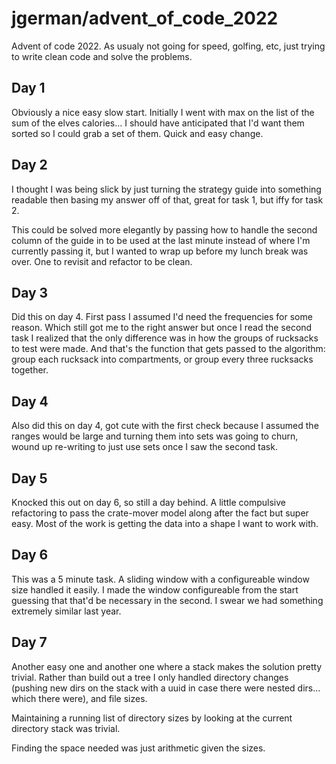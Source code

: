 # jgerman/advent_of_code_2022

Advent of code 2022. As usualy not going for speed, golfing, etc, just trying to
write clean code and solve the problems.

## Day 1

Obviously a nice easy slow start. Initially I went with max on the list of the
sum of the elves calories... I should have anticipated that I'd want them sorted
so I could grab a set of them. Quick and easy change.

## Day 2

I thought I was being slick by just turning the strategy guide into something
readable then basing my answer off of that, great for task 1, but iffy for task
2.

This could be solved more elegantly by passing how to handle the second column
of the guide in to be used at the last minute instead of where I'm currently
passing it, but I wanted to wrap up before my lunch break was over. One to
revisit and refactor to be clean.


## Day 3

Did this on day 4. First pass I assumed I'd need the frequencies for some
reason. Which still got me to the right answer but once I read the second task I
realized that the only difference was in how the groups of rucksacks to test
were made. And that's the function that gets passed to the algorithm: group each
rucksack into compartments, or group every three rucksacks together.


## Day 4

Also did this on day 4, got cute with the first check because I assumed the
ranges would be large and turning them into sets was going to churn, wound up
re-writing to just use sets once I saw the second task.


## Day 5

Knocked this out on day 6, so still a day behind. A little compulsive
refactoring to pass the crate-mover model along after the fact but super easy.
Most of the work is getting the data into a shape I want to work with.

## Day 6

This was a 5 minute task. A sliding window with a configureable window size
handled it easily. I made the window configureable from the start guessing that
that'd be necessary in the second. I swear we had something extremely similar
last year.

## Day 7

Another easy one and another one where a stack makes the solution pretty
trivial. Rather than build out a tree I only handled directory changes (pushing
new dirs on the stack with a uuid in case there were nested dirs... which there
were), and file sizes.

Maintaining a running list of directory sizes by looking at the current
directory stack was trivial.

Finding the space needed was just arithmetic given the sizes.
